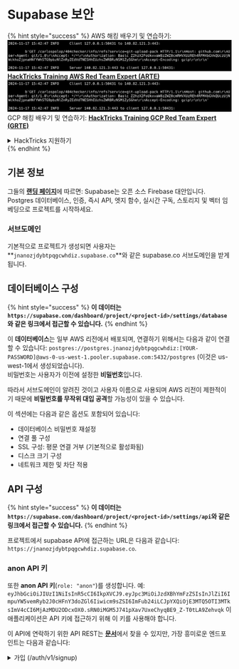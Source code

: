# Supabase 보안

{% hint style="success" %}
AWS 해킹 배우기 및 연습하기:<img src="../.gitbook/assets/image (1).png" alt="" data-size="line">[**HackTricks Training AWS Red Team Expert (ARTE)**](https://training.hacktricks.xyz/courses/arte)<img src="../.gitbook/assets/image (1).png" alt="" data-size="line">\
GCP 해킹 배우기 및 연습하기: <img src="../.gitbook/assets/image (2).png" alt="" data-size="line">[**HackTricks Training GCP Red Team Expert (GRTE)**<img src="../.gitbook/assets/image (2).png" alt="" data-size="line">](https://training.hacktricks.xyz/courses/grte)

<details>

<summary>HackTricks 지원하기</summary>

* [**구독 계획**](https://github.com/sponsors/carlospolop) 확인하기!
* **💬 [**Discord 그룹**](https://discord.gg/hRep4RUj7f) 또는 [**텔레그램 그룹**](https://t.me/peass)에 참여하거나 **Twitter** 🐦 [**@hacktricks\_live**](https://twitter.com/hacktricks\_live)**를 팔로우하세요.**
* **[**HackTricks**](https://github.com/carlospolop/hacktricks) 및 [**HackTricks Cloud**](https://github.com/carlospolop/hacktricks-cloud) 깃허브 리포지토리에 PR을 제출하여 해킹 트릭을 공유하세요.**

</details>
{% endhint %}

## 기본 정보

그들의 [**랜딩 페이지**](https://supabase.com/)에 따르면: Supabase는 오픈 소스 Firebase 대안입니다. Postgres 데이터베이스, 인증, 즉시 API, 엣지 함수, 실시간 구독, 스토리지 및 벡터 임베딩으로 프로젝트를 시작하세요.

### 서브도메인

기본적으로 프로젝트가 생성되면 사용자는 **`jnanozjdybtpqgcwhdiz.supabase.co`**와 같은 supabase.co 서브도메인을 받게 됩니다.

## **데이터베이스 구성**

{% hint style="success" %}
**이 데이터는 `https://supabase.com/dashboard/project/<project-id>/settings/database`와 같은 링크에서 접근할 수 있습니다.**
{% endhint %}

이 **데이터베이스**는 일부 AWS 리전에서 배포되며, 연결하기 위해서는 다음과 같이 연결할 수 있습니다: `postgres://postgres.jnanozjdybtpqgcwhdiz:[YOUR-PASSWORD]@aws-0-us-west-1.pooler.supabase.com:5432/postgres` (이것은 us-west-1에서 생성되었습니다).\
비밀번호는 사용자가 이전에 설정한 **비밀번호**입니다.

따라서 서브도메인이 알려진 것이고 사용자 이름으로 사용되며 AWS 리전이 제한적이기 때문에 **비밀번호를 무작위 대입 공격**할 가능성이 있을 수 있습니다.

이 섹션에는 다음과 같은 옵션도 포함되어 있습니다:

* 데이터베이스 비밀번호 재설정
* 연결 풀 구성
* SSL 구성: 평문 연결 거부 (기본적으로 활성화됨)
* 디스크 크기 구성
* 네트워크 제한 및 차단 적용

## API 구성

{% hint style="success" %}
**이 데이터는 `https://supabase.com/dashboard/project/<project-id>/settings/api`와 같은 링크에서 접근할 수 있습니다.**
{% endhint %}

프로젝트에서 supabase API에 접근하는 URL은 다음과 같습니다: `https://jnanozjdybtpqgcwhdiz.supabase.co`.

### anon API 키

또한 **anon API 키**(`role: "anon"`)를 생성합니다. 예: `eyJhbGciOiJIUzI1NiIsInR5cCI6IkpXVCJ9.eyJpc3MiOiJzdXBhYmFzZSIsInJlZiI6ImpuYW5vemRyb2J0cHFnY3doZGl6Iiwicm9sZSI6ImFub24iLCJpYXQiOjE3MTQ5OTI3MTksImV4cCI6MjAzMDU2ODcxOX0.sRN0iMGM5J741pXav7UxeChyqBE9_Z-T0tLA9Zehvqk` 이 애플리케이션은 API 키에 접근하기 위해 이 키를 사용해야 합니다.

이 API에 연락하기 위한 API REST는 [**문서**](https://supabase.com/docs/reference/self-hosting-auth/returns-the-configuration-settings-for-the-gotrue-server)에서 찾을 수 있지만, 가장 흥미로운 엔드포인트는 다음과 같습니다:

<details>

<summary>가입 (/auth/v1/signup)</summary>
```
POST /auth/v1/signup HTTP/2
Host: id.io.net
Content-Length: 90
X-Client-Info: supabase-js-web/2.39.2
Sec-Ch-Ua: "Not-A.Brand";v="99", "Chromium";v="124"
Sec-Ch-Ua-Mobile: ?0
Authorization: Bearer eyJhbGciOiJIUzI1NiIsInR5cCI6IkpXVCJ9.eyJpc3MiOiJzdXBhYmFzZSIsInJlZiI6ImpuYW5vemRyb2J0cHFnY3doZGl6Iiwicm9sZSI6ImFub24iLCJpYXQiOjE3MTQ5OTI3MTksImV4cCI6MjAzMDU2ODcxOX0.sRN0iMGM5J741pXav7UxeChyqBE9_Z-T0tLA9Zehvqk
User-Agent: Mozilla/5.0 (Windows NT 10.0; Win64; x64) AppleWebKit/537.36 (KHTML, like Gecko) Chrome/124.0.6367.60 Safari/537.36
Content-Type: application/json;charset=UTF-8
Apikey: eyJhbGciOiJIUzI1NiIsInR5cCI6IkpXVCJ9.eyJpc3MiOiJzdXBhYmFzZSIsInJlZiI6ImpuYW5vemRyb2J0cHFnY3doZGl6Iiwicm9sZSI6ImFub24iLCJpYXQiOjE3MTQ5OTI3MTksImV4cCI6MjAzMDU2ODcxOX0.sRN0iMGM5J741pXav7UxeChyqBE9_Z-T0tLA9Zehvqk
Sec-Ch-Ua-Platform: "macOS"
Accept: */*
Origin: https://cloud.io.net
Sec-Fetch-Site: same-site
Sec-Fetch-Mode: cors
Sec-Fetch-Dest: empty
Referer: https://cloud.io.net/
Accept-Encoding: gzip, deflate, br
Accept-Language: en-GB,en-US;q=0.9,en;q=0.8
Priority: u=1, i

{"email":"test@exmaple.com","password":"SomeCOmplexPwd239."}
```
</details>

<details>

<summary>로그인 (/auth/v1/token?grant_type=password)</summary>
```
POST /auth/v1/token?grant_type=password HTTP/2
Host: hypzbtgspjkludjcnjxl.supabase.co
Content-Length: 80
X-Client-Info: supabase-js-web/2.39.2
Sec-Ch-Ua: "Not-A.Brand";v="99", "Chromium";v="124"
Sec-Ch-Ua-Mobile: ?0
Authorization: Bearer eyJhbGciOiJIUzI1NiIsInR5cCI6IkpXVCJ9.eyJpc3MiOiJzdXBhYmFzZSIsInJlZiI6ImpuYW5vemRyb2J0cHFnY3doZGl6Iiwicm9sZSI6ImFub24iLCJpYXQiOjE3MTQ5OTI3MTksImV4cCI6MjAzMDU2ODcxOX0.sRN0iMGM5J741pXav7UxeChyqBE9_Z-T0tLA9Zehvqk
User-Agent: Mozilla/5.0 (Windows NT 10.0; Win64; x64) AppleWebKit/537.36 (KHTML, like Gecko) Chrome/124.0.6367.60 Safari/537.36
Content-Type: application/json;charset=UTF-8
Apikey: eyJhbGciOiJIUzI1NiIsInR5cCI6IkpXVCJ9.eyJpc3MiOiJzdXBhYmFzZSIsInJlZiI6ImpuYW5vemRyb2J0cHFnY3doZGl6Iiwicm9sZSI6ImFub24iLCJpYXQiOjE3MTQ5OTI3MTksImV4cCI6MjAzMDU2ODcxOX0.sRN0iMGM5J741pXav7UxeChyqBE9_Z-T0tLA9Zehvqk
Sec-Ch-Ua-Platform: "macOS"
Accept: */*
Origin: https://cloud.io.net
Sec-Fetch-Site: same-site
Sec-Fetch-Mode: cors
Sec-Fetch-Dest: empty
Referer: https://cloud.io.net/
Accept-Encoding: gzip, deflate, br
Accept-Language: en-GB,en-US;q=0.9,en;q=0.8
Priority: u=1, i

{"email":"test@exmaple.com","password":"SomeCOmplexPwd239."}
```
</details>

그래서, 클라이언트가 부여받은 서브도메인으로 supabase를 사용하는 것을 발견할 때마다 (회사의 서브도메인이 그들의 supabase 서브도메인에 CNAME을 가질 가능성이 있음), **supabase API를 사용하여 플랫폼에 새 계정을 생성해 보십시오**.

### secret / service\_role api keys

**`role: "service_role"`**로 비밀 API 키도 생성됩니다. 이 API 키는 **Row Level Security**를 우회할 수 있기 때문에 비밀로 유지해야 합니다.

API 키는 다음과 같습니다: `eyJhbGciOiJIUzI1NiIsInR5cCI6IkpXVCJ9.eyJpc3MiOiJzdXBhYmFzZSIsInJlZiI6ImpuYW5vemRyb2J0cHFnY3doZGl6Iiwicm9sZSI6InNlcnZpY2Vfcm9sZSIsImlhdCI6MTcxNDk5MjcxOSwiZXhwIjoyMDMwNTY4NzE5fQ.0a8fHGp3N_GiPq0y0dwfs06ywd-zhTwsm486Tha7354`

### JWT Secret

**JWT Secret**도 생성되어 애플리케이션이 **사용자 정의 JWT 토큰을 생성하고 서명**할 수 있습니다.

## Authentication

### Signups

{% hint style="success" %}
기본적으로 supabase는 **새 사용자가 프로젝트에서 계정을 생성**할 수 있도록 허용합니다. 이전에 언급한 API 엔드포인트를 사용하여 가능합니다.
{% endhint %}

그러나 이러한 새 계정은 기본적으로 **로그인하기 위해 이메일 주소를 확인해야** 합니다. 이메일 주소를 확인하지 않고도 로그인할 수 있도록 **"익명 로그인 허용"**을 활성화할 수 있습니다. 이는 **예상치 못한 데이터**에 대한 접근을 허용할 수 있습니다 (그들은 `public` 및 `authenticated` 역할을 부여받습니다).\
이는 매우 나쁜 아이디어입니다. 왜냐하면 supabase는 활성 사용자 수에 따라 요금을 부과하기 때문에 사람들이 사용자를 생성하고 로그인할 수 있으며 supabase는 이에 대해 요금을 부과할 것입니다:

<figure><img src="../.gitbook/assets/image (1) (1) (1).png" alt=""><figcaption></figcaption></figure>

### Passwords & sessions

최소 비밀번호 길이(기본값), 요구 사항(기본값 없음)을 지정하고 유출된 비밀번호 사용을 금지할 수 있습니다.\
**기본 요구 사항이 약하므로 요구 사항을 개선하는 것이 좋습니다.**

* 사용자 세션: 사용자 세션 작동 방식을 구성할 수 있습니다 (타임아웃, 사용자당 1세션 등...)
* 봇 및 남용 방지: Captcha를 활성화할 수 있습니다.

### SMTP Settings

이메일을 보내기 위해 SMTP를 설정할 수 있습니다.

### Advanced Settings

* 액세스 토큰의 만료 시간 설정 (기본값 3600)
* 잠재적으로 손상된 새로 고침 토큰을 감지하고 취소하는 설정 및 타임아웃
* MFA: 사용자당 동시에 등록할 수 있는 MFA 요소 수를 지정 (기본값 10)
* 최대 직접 데이터베이스 연결: 인증에 사용되는 최대 연결 수 (기본값 10)
* 최대 요청 지속 시간: 인증 요청이 지속될 수 있는 최대 시간 (기본값 10초)

## Storage

{% hint style="success" %}
Supabase는 **파일을 저장**하고 URL을 통해 접근할 수 있도록 합니다 (S3 버킷을 사용합니다).
{% endhint %}

* 업로드 파일 크기 제한 설정 (기본값 50MB)
* S3 연결은 다음과 같은 URL로 제공됩니다: `https://jnanozjdybtpqgcwhdiz.supabase.co/storage/v1/s3`
* `access key ID` (예: `a37d96544d82ba90057e0e06131d0a7b`)와 `secret access key` (예: `58420818223133077c2cec6712a4f909aec93b4daeedae205aa8e30d5a860628`)로 구성된 **S3 액세스 키를 요청**할 수 있습니다.

## Edge Functions

supabase에 **비밀을 저장**할 수 있으며, 이는 **엣지 함수에 의해 접근 가능**합니다 (웹에서 생성 및 삭제할 수 있지만, 값에 직접 접근할 수는 없습니다).

{% hint style="success" %}
AWS 해킹 배우기 및 연습하기:<img src="../.gitbook/assets/image (1).png" alt="" data-size="line">[**HackTricks Training AWS Red Team Expert (ARTE)**](https://training.hacktricks.xyz/courses/arte)<img src="../.gitbook/assets/image (1).png" alt="" data-size="line">\
GCP 해킹 배우기 및 연습하기: <img src="../.gitbook/assets/image (2).png" alt="" data-size="line">[**HackTricks Training GCP Red Team Expert (GRTE)**<img src="../.gitbook/assets/image (2).png" alt="" data-size="line">](https://training.hacktricks.xyz/courses/grte)

<details>

<summary>Support HackTricks</summary>

* [**구독 계획**](https://github.com/sponsors/carlospolop) 확인하기!
* **💬 [**Discord 그룹**](https://discord.gg/hRep4RUj7f) 또는 [**텔레그램 그룹**](https://t.me/peass)에 참여하거나 **Twitter** 🐦 [**@hacktricks\_live**](https://twitter.com/hacktricks\_live)**를 팔로우하세요.**
* **해킹 팁을 공유하려면 [**HackTricks**](https://github.com/carlospolop/hacktricks) 및 [**HackTricks Cloud**](https://github.com/carlospolop/hacktricks-cloud) 깃허브 리포지토리에 PR을 제출하세요.**

</details>
{% endhint %}
